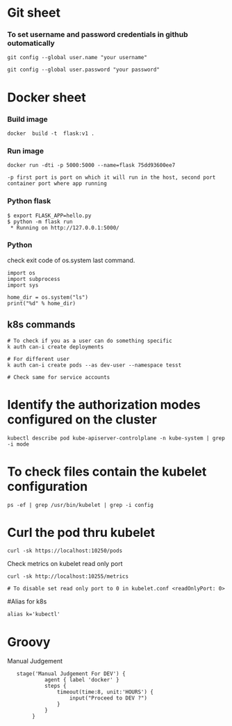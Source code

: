 # Git sheet


### To set username and password credentials in github outomatically 
```
git config --global user.name "your username"

git config --global user.password "your password"
```


# Docker sheet

### Build image

```
docker  build -t  flask:v1 .
```

### Run image

```
docker run -dti -p 5000:5000 --name=flask 75dd93600ee7

-p first port is port on which it will run in the host, second port container port where app running
```


### Python flask

```
$ export FLASK_APP=hello.py
$ python -m flask run
 * Running on http://127.0.0.1:5000/
```

### Python

check exit code of os.system last command.

```
import os
import subprocess
import sys

home_dir = os.system("ls")
print("%d" % home_dir)
```



## k8s commands



```
# To check if you as a user can do something specific
k auth can-i create deployments

# For different user
k auth can-i create pods --as dev-user --namespace tesst

# Check same for service accounts
```

# Identify the authorization modes configured on the cluster

```
kubectl describe pod kube-apiserver-controlplane -n kube-system | grep -i mode

```

# To check files contain the kubelet configuration

```
ps -ef | grep /usr/bin/kubelet | grep -i config
```

# Curl the pod thru kubelet

```
curl -sk https://localhost:10250/pods
```

Check metrics on kubelet read only port

```
curl -sk http://localhost:10255/metrics 

# To disable set read only port to 0 in kubelet.conf <readOnlyPort: 0>
```

#Alias for k8s

```
alias k='kubectl'
```


# Groovy

Manual Judgement
```
   stage('Manual Judgement For DEV') {
            agent { label 'docker' }
            steps {
                timeout(time:8, unit:'HOURS') {
                    input("Proceed to DEV ?")
                }
            }
        }
```


